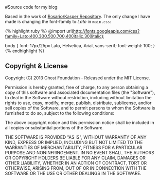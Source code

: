 #Source code for my blog

Based in the work of [Rosario/Kasper Repository][rosario]. The only change I have made is changing the font-family to *Lato* in `main.css`: 

{% highlight ruby %}
@import url(http://fonts.googleapis.com/css?family=Lato:400,300,500,700,400italic,300italic);

body {
	font: 17px/25px Lato, Helvetica, Arial, sans-serif;
  	font-weight: 100;
}
{% endhighlight %}


[rosario]: http://github.com/rosario/kasper

## Copyright & License

Copyright (C) 2013 Ghost Foundation - Released under the MIT License.

Permission is hereby granted, free of charge, to any person obtaining a copy of this software and associated documentation files (the "Software"), to deal in the Software without restriction, including without limitation the rights to use, copy, modify, merge, publish, distribute, sublicense, and/or sell copies of the Software, and to permit persons to whom the Software is furnished to do so, subject to the following conditions:

The above copyright notice and this permission notice shall be included in all copies or substantial portions of the Software.

THE SOFTWARE IS PROVIDED "AS IS", WITHOUT WARRANTY OF ANY KIND, EXPRESS OR IMPLIED, INCLUDING BUT NOT LIMITED TO THE WARRANTIES OF MERCHANTABILITY, FITNESS FOR A PARTICULAR PURPOSE AND
NONINFRINGEMENT. IN NO EVENT SHALL THE AUTHORS OR COPYRIGHT HOLDERS BE LIABLE FOR ANY CLAIM, DAMAGES OR OTHER LIABILITY, WHETHER IN AN ACTION OF CONTRACT, TORT OR OTHERWISE, ARISING FROM, OUT OF OR IN CONNECTION WITH THE SOFTWARE OR THE USE OR OTHER DEALINGS IN THE SOFTWARE.

